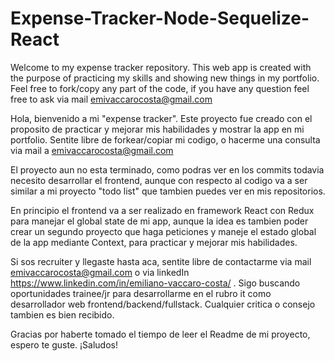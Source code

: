 # Expense-Tracker-Node-Sequelize-React

Welcome to my expense tracker repository. This web app is created with the purpose of practicing my skills and showing new things in my portfolio.
Feel free to fork/copy any part of the code, if you have any question feel free to ask via mail emivaccarocosta@gmail.com

Hola, bienvenido a mi "expense tracker". Este proyecto fue creado con el proposito de practicar y mejorar mis habilidades y mostrar la app en mi portfolio.
Sentite libre de forkear/copiar mi codigo, o hacerme una consulta via mail a emivaccarocosta@gmail.com


El proyecto aun no esta terminado, como podras ver en los commits todavia necesito desarrollar el frontend, aunque con respecto al codigo va a ser similar a mi proyecto "todo list" que tambien puedes ver en mis repositorios.

En principio el frontend va a ser realizado en framework React con Redux para manejar el global state de mi app, aunque la idea es tambien poder crear un segundo proyecto que haga peticiones y maneje el estado global de la app mediante Context, para practicar y mejorar mis habilidades.

Si sos recruiter y llegaste hasta aca, sentite libre de contactarme via mail emivaccarocosta@gmail.com o via linkedIn https://www.linkedin.com/in/emiliano-vaccaro-costa/ . 
Sigo buscando oportunidades trainee/jr para desarrollarme en el rubro it como desarrollador web frontend/backend/fullstack. Cualquier critica o consejo tambien es bien recibido. 

Gracias por haberte tomado el tiempo de leer el Readme de mi proyecto, espero te guste.
¡Saludos!
